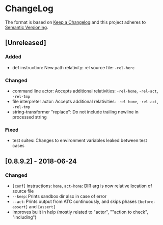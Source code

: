 # ChangeLog


The format is based on [Keep a Changelog](http://keepachangelog.com/en/1.0.0/)
and this project adheres to [Semantic Versioning](http://semver.org/spec/v2.0.0.html).


## [Unreleased]

### Added

 - def instruction: New path relativity: rel source file: `-rel-here`

### Changed

 - command line     actor: Accepts additional relativities: `-rel-home`, `-rel-act`, `-rel-tmp`
 - file interpreter actor: Accepts additional relativities: `-rel-home`, `-rel-act`, `-rel-tmp`
 - string-transformer "replace": Do not include trailing newline in processed string

### Fixed

 - test suites: Changes to environment variables leaked between test cases


## [0.8.9.2] - 2018-06-24

### Changed

 - `[conf]` instructions: `home`, `act-home`: DIR arg is now relative location of source file
 - `--keep`: Prints sandbox dir also in case of error
 - `--act`: Prints output from ATC continuously, and skips phases `[before-assert]` and `[assert]`
 - Improves built in help (mostly related to "actor", ""action to check", "including")
